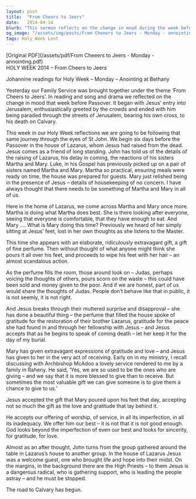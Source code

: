 ```yaml
---
layout: post
title:  "From Cheers to Jeers"
date:   2014-04-14
blurb: "This sermon reflects on the change in mood during the week before Passover, from Jesus' enthusiastic entry into Jerusalem to his death on Calvary. It follows the journey through the eyes of St John, beginning six days before the Passover in the house of Lazarus. The sermon highlights the extravagant expressions of gratitude and love shown by Mary and the acceptance of Jesus, emphasizing the importance of sincerity, gratitude, and love in our offerings of worship and service."
og_image: "/assets/img/posts/From Cheeers to Jeers - Monday - annointing.png"
tags: Holy_Week Lent
---
```

[Original PDF](/assets/pdf/From Cheeers to Jeers - Monday - annointing.pdf)    
HOLY WEEK 2014 – From Cheers to Jeers

Johannine readings for Holy Week – Monday – Anointing at Bethany

Yesterday our Family Service was brought together under the theme ‘From Cheers to Jeers’. In reading and song and drama we reflected on the change in mood that week before Passover. It began with Jesus’ entry into Jerusalem, enthusiastically greeted by the crowds and ended with him being paraded through the streets of Jerusalem, bearing his own cross, to his death on Calvary.

This week in our Holy Week reflections we are going to be following that same journey through the eyes of St John. We begin six days before the Passover in the house of Lazarus, whom Jesus had raised from the dead. Jesus comes as a friend of long standing. John has told us of the details of the raising of Lazarus, his delay in coming, the reactions of his sisters Martha and Mary. Luke, in his Gospel has previously picked up on a pair of sisters named Martha and Mary. Martha so practical, ensuring meals were ready on time, the house was prepared for guests. Mary just relished being in the presence of Jesus – details of housekeeping of no concern. I have always thought that there needs to be something of Martha and Mary in all of us.

Here in the home of Lazarus, we come across Martha and Mary once more. Martha is doing what Martha does best. She is there looking after everyone, seeing that everyone is comfortable, that they have enough to eat. And Mary …. What is Mary doing this time? Previously we heard of her simply sitting at Jesus’ feet, lost in her own thoughts as she listens to the Master.

This time she appears with an elaborate, ridiculously extravagant gift, a gift of fine perfume. Then without thought of what anyone might think she pours it all over his feet, and proceeds to wipe his feet with her hair – an almost scandalous action.

As the perfume fills the room, those around look on – Judas, perhaps voicing the thoughts of others, pours scorn on the waste – this could have been sold and money given to the poor. And if we are honest, part of us would share the thoughts of Judas. People don’t behave like that in public, it is not seemly, it is not right.

And Jesus breaks through their muttered surprise and disapproval – she has done a beautiful thing – the perfume that filled the house spoke of gratitude for the restoration of their brother Lazarus, gratitude for the peace she had found in and through her fellowship with Jesus – and Jesus accepts that as he begins to speak of coming death – let her keep it for the day of my burial.

Mary has given extravagant expressions of gratitude and love – and Jesus has given to her in the very act of receiving. Early on in my ministry, I recall discussing with Archbishop McAdoo a lovely service rendered to me by a family in Raheny. He said, ‘Yes, we are so used to be the ones who are giving – and we say that it is more blessed to give than to receive. But sometimes the most valuable gift we can give someone is to give them a chance to give to us.’

Jesus accepted the gift that Mary poured upon his feet that day, accepting not so much the gift as the love and gratitude that lay behind it.

He accepts our offering of worship, of service, in all its imperfection, in all its inadequacy. We offer him our best – it is not that it is not good enough. God looks beyond the imperfection of even our best and looks for sincerity, for gratitude, for love.

Almost as an after thought, John turns from the group gathered around the table in Lazarus’s house to another group. In the house of Lazarus Jesus was a welcome guest, one who brought life and hope into their midst. On the margins, in the background there are the High Priests – to them Jesus is a dangerous radical, who is gathering support, who is leading the people astray – and he must be stopped.

The road to Calvary has begun.
